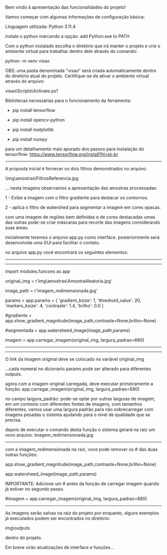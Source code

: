 Bem vindo à apresentação das funcionalidades do projeto!

Vamos começar com algumas informações de configuração básica:

Linguagem utilizada:
Python 3.11.4

instale o python marcando a opção:
add Python.exe to PATH

Com o python instalado escolha o diretório que irá manter o projeto e crie o
ambiente virtual para trabalhar dentro dele através do comando:

python -m venv visao

OBS: uma pasta denominada "visao" será criada automaticamente dentro do 
diretório atual do projeto. Certifique-se de ativar o ambiente virtual
através do arquivo:

visao\Scripts\Activate.ps1

Bibliotecas necessárias para o funcionamento da ferramenta:

- pip install tensorflow

- pip install opencv-python

- pip install matplotlib

- pip install numpy



para um detalhamento mais apurado dos passos para instalação do tensorflow:
https://www.tensorflow.org/install?hl=pt-br

-----------------------------------------------------------------------------

A proposta inicial é fornecer os dois filtros demonstrados no arquivo:

\img\amostras\FiltrosReferencia.jpg

... nesta imagens observamos a apresentação das amostras processadas:

1 - Exibe a imagem com o filtro gradiente para destacar os contornos.

2 - aplica o filtro de watershed para segmentar a imagem em cores opacas.

com uma imagem de regiões bem definidas e de cores destacadas umas das outras
pode-se criar máscaras para recorte das imagens considerando suas áreas.

inicialmente teremos o arquivo app.py como interface.
posteriormente será desenvolvida uma GUI para facilitar o contato.

no arquivo app.py você encontrará os seguintes elementos:

------------------------------------------------------------------------------
------------------------------------------------------------------------------

import modules.funcoes as app

original_img = r'img\amostras\AmostraAleatoria.jpg'

image_path = r'imagem_redimensionada.jpg'

params = app.params = {
        'gradient_ksize': 1,
        'threshold_value': 20,
        'markers_ksize': 4,
        'contraste': 1.4,
        'brilho': 0.0
        }

#gradiente = app.show_gradient_magnitude(image_path,contraste=None,brilho=None)

#segmentada = app.watersheed_image(image_path,params)

imagem = app.carregar_imagem(original_img, largura_padrao=680)

------------------------------------------------------------------------------
------------------------------------------------------------------------------

O link da imagem original deve se colocado na variável original_img

...cada numeral no dicionario params pode ser alterado para diferentes outputs.

agora com a imagem original carregada, deve executar primeiramente a função:
app.carregar_imagem(original_img, largura_padrao=680)

no campo largura_padrão: pode-se optar por outras larguras de imagem, em um
contexto com diferentes fontes de imagens, com tamanhos diferentes, vamos
usar uma largura padrão para não sobrecarregar com imagens pesadas o sistema
ajudando para o nível de qualidade que se precisa.

depois de executar o comando desta função o sistema gerará na raiz um novo
arquivo: imagem_redimensionada.jpg

-------------------------------------------------------------------------------

com a imagem_redimensionada na raiz, voce pode remover os # das duas outras
funções:

app.show_gradient_magnitude(image_path,contraste=None,brilho=None)

app.watersheed_image(image_path,params)

IMPORTANTE:
Adicione um # antes da função de carregar imagem quando já estiver no segundo
passo.

#imagem = app.carregar_imagem(original_img, largura_padrao=680)

--------------------------------------------------------------------------------

As imagens serão salvas na raiz do projeto por enquanto, alguns exemplos já
executados podem ser encontrados no diretório:

img\outputs

dentro do projeto.

Em breve virão atualizações de interface e funções...
